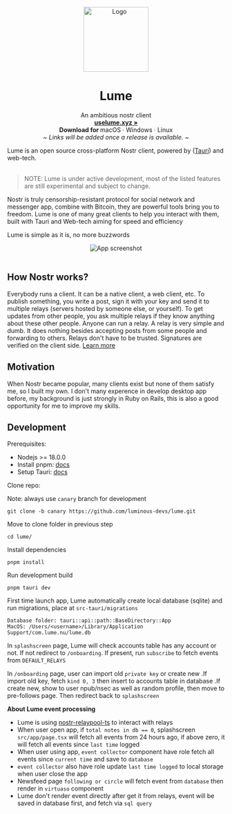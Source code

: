 <p align="center">
  <a href="#">

  </a>
  <p align="center">
   <img width="150" height="150" src="https://bafybeiascaupgzgxuoercns33vhxhq7c6oibhvxnzenvurgsjdyr4jp3la.ipfs.w3s.link/macos-512.png" alt="Logo">
  </p>
  <h1 align="center"><b>Lume</b></h1>
  <p align="center">
    An ambitious nostr client
    <br />
    <a href="https://uselume.xyz"><strong>uselume.xyz »</strong></a>
    <br />
    <b>Download for </b>
    macOS
    ·
    Windows
    ·
    Linux
    <br />
    <i>~ Links will be added once a release is available. ~</i>
  </p>
</p>
Lume is an open source cross-platform Nostr client, powered by (<a href="https://tauri.app" target="_blank">Tauri</a>) and web-tech.
<br/>
<br/>

> NOTE: Lume is under active development, most of the listed features are still experimental and subject to change.

Nostr is truly censorship-resistant protocol for social network and messenger app, combine with Bitcoin, they are powerful tools bring you to freedom. Lume is one of many great clients to help you interact with them, built with Tauri and Web-tech aiming for speed and efficiency

Lume is simple as it is, no more buzzwords

<p align="center">
  <img src="https://void.cat/d/2oaFfzJsjnKNye6fHTpaq2" alt="App screenshot">
  <br />
  <br />
</p>

## How Nostr works?

Everybody runs a client. It can be a native client, a web client, etc. To publish something, you write a post, sign it with your key and send it to multiple relays (servers hosted by someone else, or yourself). To get updates from other people, you ask multiple relays if they know anything about these other people. Anyone can run a relay. A relay is very simple and dumb. It does nothing besides accepting posts from some people and forwarding to others. Relays don't have to be trusted. Signatures are verified on the client side. [Learn more](https://github.com/nostr-protocol/nostr)

## Motivation

When Nostr became popular, many clients exist but none of them satisfy me, so I built my own. I don't many experence in develop desktop app before, my background is just strongly in Ruby on Rails, this is also a good opportunity for me to improve my skills.

## Development

Prerequisites:

- Nodejs >= 18.0.0
- Install pnpm: [docs](https://pnpm.io/)
- Setup Tauri: [docs](https://tauri.app/v1/guides/getting-started/prerequisites)

Clone repo:

Note: always use `canary` branch for development

```
git clone -b canary https://github.com/luminous-devs/lume.git
```

Move to clone folder in previous step

```
cd lume/
```

Install dependencies

```
pnpm install
```

Run development build

```
pnpm tauri dev
```

First time launch app, Lume automatically create local database (sqlite) and run migrations, place at `src-tauri/migrations`

```
Database folder: tauri::api::path::BaseDirectory::App
MacOS: /Users/<username>/Library/Application Support/com.lume.nu/lume.db
```

In `splashscreen` page, Lume will check accounts table has any account or not. If not redirect to `/onboarding`. If present, run `subscribe` to fetch events from `DEFAULT_RELAYS`

In `/onboarding` page, user can import old `private key` or create new .If import old key, fetch `kind 0, 3` then insert to accounts table in database .If create new, show to user npub/nsec as well as random profile, then move to pre-follows page. Then redirect back to `splashscreen`

**About Lume event processing**

- Lume is using [nostr-relaypool-ts](https://github.com/adamritter/nostr-relaypool-ts) to interact with relays
- When user open app, if `total notes in db == 0`, splashscreen `src/app/page.tsx` will fetch all events from 24 hours ago, if above zero, it will fetch all events since `last time` logged
- When user using app, `event collector` component have role fetch all events since `current time` and save to `database`
- `event collector` also have role update `last time logged` to local storage when user close the app
- Newsfeed page `following or circle` will fetch event from `database` then render in `virtuaso` component
- Lume don't render event directly after get it from relays, event will be saved in database first, and fetch via `sql query`
